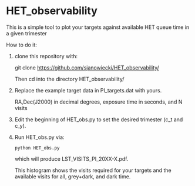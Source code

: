 # HET_observability

This is a simple tool to plot your targets against available HET queue time in a given trimester

How to do it:

1. clone this repository with:

     git clone https://github.com/sjanowiecki/HET_observability/

   Then cd into the directory HET_observability/


2. Replace the example target data in PI_targets.dat with yours.

      RA,Dec(J2000) in decimal degrees, exposure time in seconds, and N visits


3. Edit the beginning of HET_obs.py to set the desired trimester (c_t and c_y).

4. Run HET_obs.py via:

       python HET_obs.py

   which will produce LST_VISITS_PI_20XX-X.pdf.

   This histogram shows the visits required for your targets
      and the available visits for all, grey+dark, and dark time.
